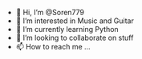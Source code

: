 - 👋 Hi, I’m @Soren779
- 👀 I’m interested in Music and Guitar
- 🌱 I’m currently learning Python
- 💞️ I’m looking to collaborate on stuff
- 📫 How to reach me ...

<!---
Soren779/Soren779 is a ✨ special ✨ repository because its `README.md` (this file) appears on your GitHub profile.
You can click the Preview link to take a look at your changes.
--->
